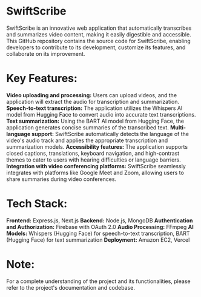 # SwiftScribe
SwiftScribe is an innovative web application that automatically transcribes and summarizes video content, making it easily digestible and accessible. This GitHub repository contains the source code for SwiftScribe, enabling developers to contribute to its development, customize its features, and collaborate on its improvement.

# Key Features:
**Video uploading and processing:** Users can upload videos, and the application will extract the audio for transcription and summarization.
**Speech-to-text transcription:** The application utilizes the Whispers AI model from Hugging Face to convert audio into accurate text transcriptions.
**Text summarization:** Using the BART AI model from Hugging Face, the application generates concise summaries of the transcribed text.
**Multi-language support:** SwiftScribe automatically detects the language of the video's audio track and applies the appropriate transcription and summarization models.
**Accessibility features:** The application supports closed captions, translations, keyboard navigation, and high-contrast themes to cater to users with hearing difficulties or language barriers.
**Integration with video conferencing platforms:** SwiftScribe seamlessly integrates with platforms like Google Meet and Zoom, allowing users to share summaries during video conferences.

# Tech Stack:
**Frontend:** Express.js, Next.js
**Backend:** Node.js, MongoDB
**Authentication and Authorization:** Firebase with OAuth 2.0
**Audio Processing:** FFmpeg
**AI Models:** Whispers (Hugging Face) for speech-to-text transcription, BART (Hugging Face) for text summarization
**Deployment:** Amazon EC2, Vercel

# Note:
For a complete understanding of the project and its functionalities, please refer to the project's documentation and codebase.
